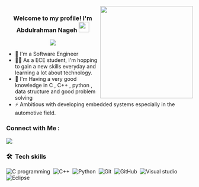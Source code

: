 
<img width="250" align="right" src="https://c.tenor.com/_DOBjnGspYAAAAAM/code-coding.gif">

<h3 align="center">
  Welcome to my profile! 
  I'm Abdulrahman Nageh
  <img src="https://media.giphy.com/media/hvRJCLFzcasrR4ia7z/giphy.gif" width="28">
</h3>

<!-- Typing SVG by DenverCoder1 - https://github.com/DenverCoder1/readme-typing-svg -->
<p align="center">
  <a href="https://github.com/DenverCoder1/readme-typing-svg"><img src="https://readme-typing-svg.herokuapp.com/?lines=Embedded%20software%20developer;Always%20geeking%20with%20learning&font=Fira%20Code&center=true&width=440&height=45&color=f75c7e&vCenter=true&size=22"></a>
</p> 

- 🏢 I'm a Software Engineer 
- 👨‍💻 As a ECE student, I'm hopping to gain a new skills everyday and learning a lot about technology.
- 💬 I'm Having a very good knowledge in C , C++ , python , data structure and good problem solving
- ⚡ Ambitious with developing embedded systems especially in the automotive field.



### Connect with Me :

<a href="https://www.linkedin.com/in/abdulrahman-nageh-6ab026220/" target="_blank"><img src="https://img.shields.io/badge/-Abdulrahman%20Nageh-0077B5?style=for-the-badge&logo=Linkedin&logoColor=white"/></a>

### 🛠 &nbsp;Tech skills
![C programming](https://img.shields.io/badge/-C_programming-05122A?style=flat&logo=C)&nbsp;
![C++](https://img.shields.io/badge/-C++-05122A?style=flat&logo=CPP)&nbsp;
![Python](https://img.shields.io/badge/-PYTHON-05122A?style=flat&logo=PYTHON&logoColor=1572B6)&nbsp;
![Git](https://img.shields.io/badge/-Git-05122A?style=flat&logo=git)&nbsp;
![GitHub](https://img.shields.io/badge/-GitHub-05122A?style=flat&logo=github)&nbsp;
![Visual studio](https://img.shields.io/badge/-Visual%20Studio%20Code-05122A?style=flat&logo=visual-studio-code&logoColor=007ACC)&nbsp;
![Eclipse](https://img.shields.io/badge/-Eclipse-05122A?style=flat&logo=eclipse)&nbsp;



